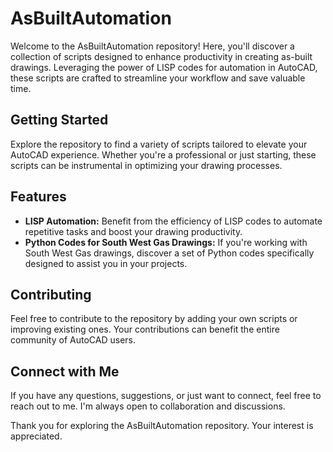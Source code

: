 # AsBuiltAutomation

Welcome to the AsBuiltAutomation repository! Here, you'll discover a collection of scripts designed to enhance productivity in creating as-built drawings. Leveraging the power of LISP codes for automation in AutoCAD, these scripts are crafted to streamline your workflow and save valuable time.

## Getting Started

Explore the repository to find a variety of scripts tailored to elevate your AutoCAD experience. Whether you're a professional or just starting, these scripts can be instrumental in optimizing your drawing processes.

## Features

- **LISP Automation:** Benefit from the efficiency of LISP codes to automate repetitive tasks and boost your drawing productivity.
- **Python Codes for South West Gas Drawings:** If you're working with South West Gas drawings, discover a set of Python codes specifically designed to assist you in your projects.

## Contributing

Feel free to contribute to the repository by adding your own scripts or improving existing ones. Your contributions can benefit the entire community of AutoCAD users.

## Connect with Me

If you have any questions, suggestions, or just want to connect, feel free to reach out to me. I'm always open to collaboration and discussions.

Thank you for exploring the AsBuiltAutomation repository. Your interest is appreciated.

